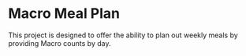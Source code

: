 
# Macro Meal Plan

This project is designed to offer the ability to plan out weekly meals by
providing Macro counts by day.

